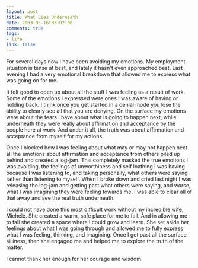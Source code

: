 ```yaml
--- 
layout: post
title: What Lies Underneath
date: 2003-05-16T03:02:00
comments: true
tags:
- life
link: false
---
```

For several days now I have been avoiding my emotions. My employment situation is tense at best, and lately it hasn't even approached best. Last evening I had a very emotional breakdown that allowed me to express what was going on for me.

It felt good to open up about all the stuff I was feeling as a result of work. Some of the emotions I expressed were ones I was aware of having or holding back. I think once you get started in a denial mode you lose the ability to clearly see all that you are denying. On the surface my emotions were about the fears I have about what is going to happen next, while underneath they were really about affirmation and acceptance by the people here at work. And under it all, the truth was about affirmation and acceptance from myself for my actions.

Once I blocked how I was feeling about what may or may not happen next all the emotions about affirmation and acceptance from others piled up behind and created a log-jam. This completely masked the true emotions I was avoiding, the feelings of unworthiness and self loathing I was having because I was listening to, and taking personally, what others were saying rather than listening to myself. When I broke down and cried last night I was releasing the log-jam and getting past what others were saying, and worse, what I was imagining they were feeling towards me. I was able to clear all of that away and see the real truth underneath.

I could not have done this most difficult work without my incredible wife, Michele. She created a warm, safe place for me to fall. And in allowing me to fall she created a space where I could grow and learn. She set aside her feelings about what I was going through and allowed me to fully express what I was feeling, thinking, and imagining. Once I got past all the surface silliness, then she engaged me and helped me to explore the truth of the matter.

I cannot thank her enough for her courage and wisdom.
